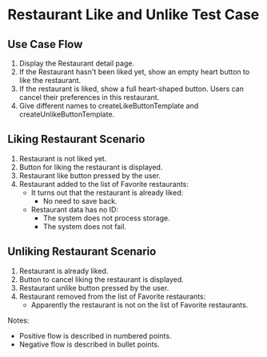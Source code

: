 # Restaurant Like and Unlike Test Case
  
## Use Case Flow

1. Display the Restaurant detail page.
2. If the Restaurant hasn't been liked yet, show an empty heart button to like the restaurant.
3. If the restaurant is liked, show a full heart-shaped button. Users can cancel their preferences in this restaurant.
4. Give different names to createLikeButtonTemplate and createUnlikeButtonTemplate.

## Liking Restaurant Scenario

1. Restaurant is not liked yet.
2. Button for liking the restaurant is displayed.
3. Restaurant like button pressed by the user.
4. Restaurant added to the list of Favorite restaurants:
   * It turns out that the restaurant is already liked:
      * No need to save back.
   * Restaurant data has no ID:
      * The system does not process storage.
      * The system does not fail.

## Unliking Restaurant Scenario

1. Restaurant is already liked.
2. Button to cancel liking the restaurant is displayed.
3. Restaurant unlike button pressed by the user.
4. Restaurant removed from the list of Favorite restaurants:
   * Apparently the restaurant is not on the list of Favorite restaurants.

Notes:
- Positive flow is described in numbered points.
- Negative flow is described in bullet points.
